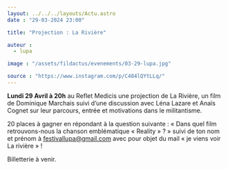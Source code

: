 ```yaml
---
layout: ../../../layouts/Actu.astro
date : "29-03-2024 23:00"

title: "Projection : La Rivière"

auteur :
  - lupa

image : "/assets/fildactus/evenements/03-29-lupa.jpg"

source : "https://www.instagram.com/p/C484lQYtLLq/"
---
```


__Lundi 29 Avril à 20h__ au Reflet Medicis une projection de La Rivière, un film de Dominique Marchais suivi d’une discussion avec Léna Lazare et Anaïs Cognet sur leur parcours, entrée et motivations dans le militantisme.

20 places à gagner en répondant à la question suivante : « Dans quel film retrouvons-nous la chanson emblématique « Reality » ? » suivi de ton nom et prénom à festivallupa@gmail.com avec pour objet du mail « je viens voir La rivière » !

Billetterie à venir.